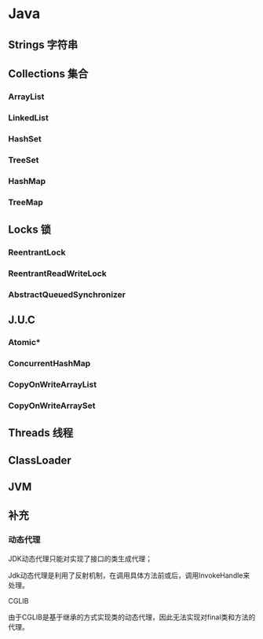 # Java

## Strings 字符串

## Collections 集合

### ArrayList

### LinkedList

### HashSet

### TreeSet

### HashMap

### TreeMap

## Locks 锁

### ReentrantLock

### ReentrantReadWriteLock

### AbstractQueuedSynchronizer

## J.U.C

### Atomic*

### ConcurrentHashMap

### CopyOnWriteArrayList

### CopyOnWriteArraySet

## Threads 线程

## ClassLoader

## JVM

## 补充

### 动态代理

JDK动态代理只能对实现了接口的类生成代理；

Jdk动态代理是利用了反射机制，在调用具体方法前或后，调用InvokeHandle来处理。

CGLIB

由于CGLIB是基于继承的方式实现类的动态代理，因此无法实现对final类和方法的代理。

